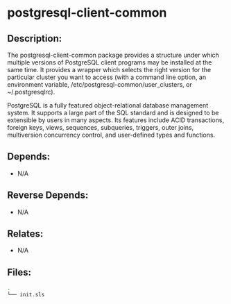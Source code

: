 # postgresql-client-common

## Description:

The postgresql-client-common package provides a structure under which multiple versions of PostgreSQL client programs may be installed at the same time. It provides a wrapper which selects the right version for the particular cluster you want to access (with a command line option, an environment variable, /etc/postgresql-common/user\_clusters, or ~/.postgresqlrc).

PostgreSQL is a fully featured object-relational database management system. It supports a large part of the SQL standard and is designed to be extensible by users in many aspects. Its features include ACID transactions, foreign keys, views, sequences, subqueries, triggers, outer joins, multiversion concurrency control, and user-defined types and functions.

## Depends:

  -  N/A

## Reverse Depends:

  -  N/A

## Relates:

  -  N/A

## Files:

```bash
.
└── init.sls
```
